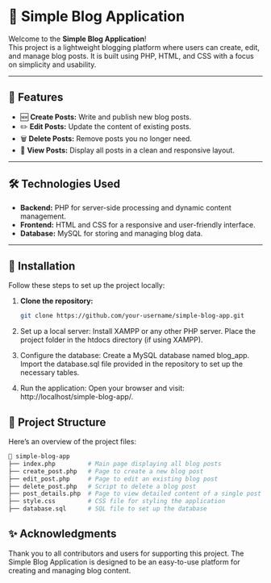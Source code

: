 # 📝 Simple Blog Application

Welcome to the **Simple Blog Application**!  
This project is a lightweight blogging platform where users can create, edit, and manage blog posts. It is built using PHP, HTML, and CSS with a focus on simplicity and usability.

---

## 🌟 Features

- 🆕 **Create Posts:** Write and publish new blog posts.
- ✏️ **Edit Posts:** Update the content of existing posts.
- 🗑️ **Delete Posts:** Remove posts you no longer need.
- 📜 **View Posts:** Display all posts in a clean and responsive layout.

---

## 🛠️ Technologies Used

- **Backend:** PHP for server-side processing and dynamic content management.
- **Frontend:** HTML and CSS for a responsive and user-friendly interface.
- **Database:** MySQL for storing and managing blog data.

---

## 🚀 Installation

Follow these steps to set up the project locally:

1. **Clone the repository:**
   ```bash
   git clone https://github.com/your-username/simple-blog-app.git
    ```
2. Set up a local server:
    Install XAMPP or any other PHP server.
    Place the project folder in the htdocs directory (if using XAMPP).

3. Configure the database:
    Create a MySQL database named blog_app.
    Import the database.sql file provided in the repository to set up the necessary tables.

4. Run the application:
    Open your browser and visit: http://localhost/simple-blog-app/.

## 📂 Project Structure
Here’s an overview of the project files:
```bash
📂 simple-blog-app
├── index.php         # Main page displaying all blog posts
├── create_post.php   # Page to create a new blog post
├── edit_post.php     # Page to edit an existing blog post
├── delete_post.php   # Script to delete a blog post
├── post_details.php  # Page to view detailed content of a single post
├── style.css         # CSS file for styling the application
├── database.sql      # SQL file to set up the database

```

## ✨ Acknowledgments

Thank you to all contributors and users for supporting this project.
The Simple Blog Application is designed to be an easy-to-use platform for creating and managing blog content.